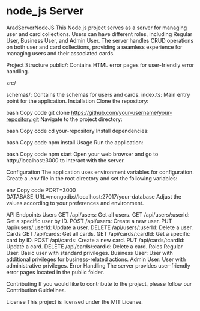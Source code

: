 # node_js Server
 AradServerNodeJS
This Node.js project serves as a server for managing user and card collections. Users can have different roles, including Regular User, Business User, and Admin User. The server handles CRUD operations on both user and card collections, providing a seamless experience for managing users and their associated cards.

Project Structure
public/: Contains HTML error pages for user-friendly error handling.

src/

schemas/: Contains the schemas for users and cards.
index.ts: Main entry point for the application.
Installation
Clone the repository:

bash
Copy code
git clone https://github.com/your-username/your-repository.git
Navigate to the project directory:

bash
Copy code
cd your-repository
Install dependencies:

bash
Copy code
npm install
Usage
Run the application:

bash
Copy code
npm start
Open your web browser and go to http://localhost:3000 to interact with the server.

Configuration
The application uses environment variables for configuration. Create a .env file in the root directory and set the following variables:

env
Copy code
PORT=3000
DATABASE_URL=mongodb://localhost:27017/your-database
Adjust the values according to your preferences and environment.

API Endpoints
Users
GET /api/users: Get all users.
GET /api/users/:userId: Get a specific user by ID.
POST /api/users: Create a new user.
PUT /api/users/:userId: Update a user.
DELETE /api/users/:userId: Delete a user.
Cards
GET /api/cards: Get all cards.
GET /api/cards/:cardId: Get a specific card by ID.
POST /api/cards: Create a new card.
PUT /api/cards/:cardId: Update a card.
DELETE /api/cards/:cardId: Delete a card.
Roles
Regular User: Basic user with standard privileges.
Business User: User with additional privileges for business-related actions.
Admin User: User with administrative privileges.
Error Handling
The server provides user-friendly error pages located in the public folder.

Contributing
If you would like to contribute to the project, please follow our Contribution Guidelines.

License
This project is licensed under the MIT License.
